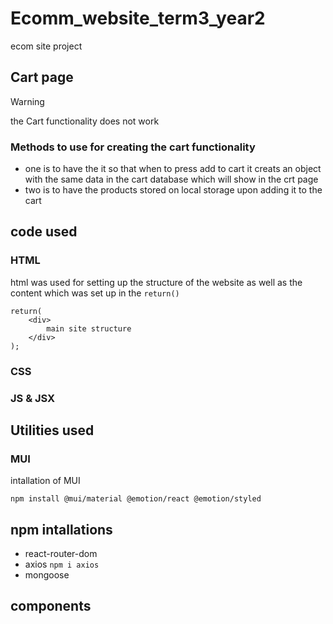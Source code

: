 # Ecomm_website_term3_year2
 ecom site project

## Cart page

> [!WARNING]
> the Cart functionality does not work 

### Methods to use for creating the cart functionality
- one is to have the it so that when to press add to cart it creats an object with the same data in the cart database which will show in the crt page 
- two is to have the products stored on local storage upon adding it to the cart

## code used 

### HTML
html was used for setting up the structure of the website as well as the content which was set up in the `return()`
```
return(
    <div>
        main site structure
    </div>
);
```

### CSS

### JS & JSX

## Utilities used 

### MUI

intallation of MUI

```
npm install @mui/material @emotion/react @emotion/styled
```
## npm intallations 
- react-router-dom
- axios
```npm i axios```
-  mongoose


## components 